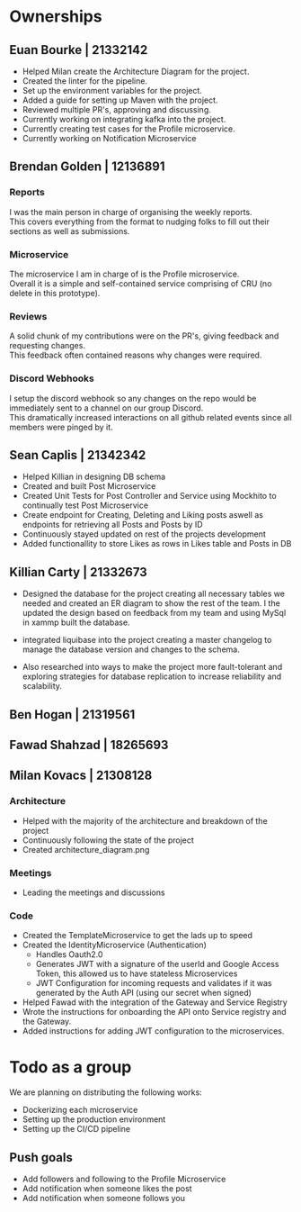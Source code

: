 # Ownerships

## Euan Bourke    | 21332142
  - Helped Milan create the Architecture Diagram for the project.
  - Created the linter for the pipeline.
  - Set up the environment variables for the project.
  - Added a guide for setting up Maven with the project.
  - Reviewed multiple PR's, approving and discussing.
  - Currently working on integrating kafka into the project.
  - Currently creating test cases for the Profile microservice.
  - Currently working on Notification Microservice

## Brendan Golden | 12136891
### Reports
I was the main person in charge of organising the weekly reports.  
This covers everything from the format to nudging folks to fill out their sections as well as submissions.

### Microservice
The microservice I am in charge of is the Profile microservice.  
Overall it is a simple and self-contained service comprising of CRU (no delete in this prototype).

### Reviews
A solid chunk of my contributions were on the PR's, giving feedback and requesting changes.  
This feedback often contained reasons why changes were required.

### Discord Webhooks
I setup the discord webhook so any changes on the repo would be immediately sent to a channel on our group Discord.  
This dramatically increased interactions on all github related events since all members were pinged by it.

## Sean Caplis    | 21342342
  - Helped Killian in designing DB schema
  - Created and built Post Microservice
  - Created Unit Tests for Post Controller and Service using Mockhito to continually test Post Microservice
  - Create endpoint for Creating, Deleting and Liking posts aswell as endpoints for retrieving all Posts and Posts by ID
  - Continuously stayed updated on rest of the projects development
  - Added functionallity to store Likes as rows in Likes table and Posts in DB

## Killian Carty | 21332673
- Designed the database for the project creating all necessary tables we needed and created an ER diagram to show the rest of the team. I the updated the design
based on feedback from my team and using MySql in xammp built the database.

- integrated liquibase into the project creating a master changelog to manage the database version and changes to the schema.

- Also researched into ways to make the project more fault-tolerant and exploring strategies for database replication 
to increase reliability and scalability.

## Ben Hogan      | 21319561

## Fawad Shahzad  | 18265693

## Milan Kovacs   | 21308128
### Architecture
- Helped with the majority of the architecture and breakdown of the project
- Continuously following the state of the project
- Created architecture_diagram.png

### Meetings
- Leading the meetings and discussions

### Code
- Created the TemplateMicroservice to get the lads up to speed
- Created the IdentityMicroservice (Authentication) 
  - Handles Oauth2.0
  - Generates JWT with a signature of the userId and Google Access Token, this allowed us to have stateless Microservices
  - JWT Configuration for incoming requests and validates if it was generated by the Auth API (using our secret when signed)
- Helped Fawad with the integration of the Gateway and Service Registry
- Wrote the instructions for onboarding the API onto Service registry and the Gateway.
- Added instructions for adding JWT configuration to the microservices.


# Todo as a group
We are planning on distributing the following works:
- Dockerizing each microservice
- Setting up the production environment
- Setting up the CI/CD pipeline

## Push goals
- Add followers and following to the Profile Microservice
- Add notification when someone likes the post
- Add notification when someone follows you
